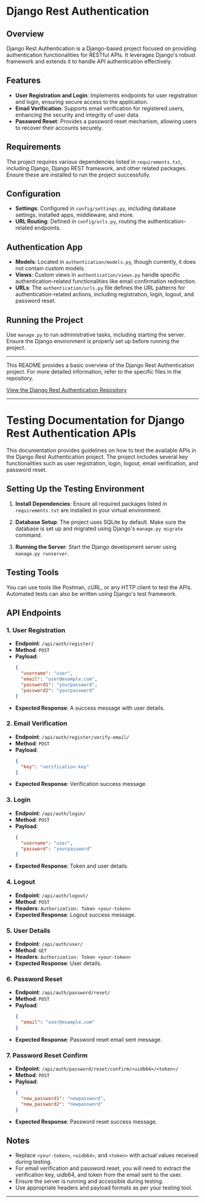# Django Rest Authentication

## Overview
Django Rest Authentication is a Django-based project focused on providing authentication functionalities for RESTful APIs. 
It leverages Django's robust framework and extends it to handle API authentication effectively.


## Features
- **User Registration and Login**: Implements endpoints for user registration and login, ensuring secure access to the application.
- **Email Verification**: Supports email verification for registered users, enhancing the security and integrity of user data.
- **Password Reset**: Provides a password reset mechanism, allowing users to recover their accounts securely.

## Requirements
The project requires various dependencies listed in `requirements.txt`, including Django, Django REST framework, and other related packages. Ensure these are installed to run the project successfully.

## Configuration
- **Settings**: Configured in `config/settings.py`, including database settings, installed apps, middleware, and more.
- **URL Routing**: Defined in `config/urls.py`, routing the authentication-related endpoints.

## Authentication App
- **Models**: Located in `authentication/models.py`, though currently, it does not contain custom models.
- **Views**: Custom views in `authentication/views.py` handle specific authentication-related functionalities like email confirmation redirection.
- **URLs**: The `authentication/urls.py` file defines the URL patterns for authentication-related actions, including registration, login, logout, and password reset.

## Running the Project
Use `manage.py` to run administrative tasks, including starting the server. Ensure the Django environment is properly set up before running the project.

---

This README provides a basic overview of the Django Rest Authentication project. For more detailed information, refer to the specific files in the repository.

[View the Django Rest Authentication Repository](https://github.com/achingachris/django-rest-authentication)

---

# Testing Documentation for Django Rest Authentication APIs

This documentation provides guidelines on how to test the available APIs in the Django Rest Authentication project. The project includes several key functionalities such as user registration, login, logout, email verification, and password reset.

## Setting Up the Testing Environment

1. **Install Dependencies**: Ensure all required packages listed in `requirements.txt` are installed in your virtual environment.

2. **Database Setup**: The project uses SQLite by default. Make sure the database is set up and migrated using Django's `manage.py migrate` command.

3. **Running the Server**: Start the Django development server using `manage.py runserver`.

## Testing Tools

You can use tools like Postman, cURL, or any HTTP client to test the APIs. Automated tests can also be written using Django's test framework.

## API Endpoints

### 1. User Registration

- **Endpoint**: `/api/auth/register/`
- **Method**: `POST`
- **Payload**:
  ```json
  {
    "username": "user",
    "email": "user@example.com",
    "password1": "yourpassword",
    "password2": "yourpassword"
  }
  ```
- **Expected Response**: A success message with user details.

### 2. Email Verification

- **Endpoint**: `/api/auth/register/verify-email/`
- **Method**: `POST`
- **Payload**:
  ```json
  {
    "key": "verification-key"
  }
  ```
- **Expected Response**: Verification success message.

### 3. Login

- **Endpoint**: `/api/auth/login/`
- **Method**: `POST`
- **Payload**:
  ```json
  {
    "username": "user",
    "password": "yourpassword"
  }
  ```
- **Expected Response**: Token and user details.

### 4. Logout

- **Endpoint**: `/api/auth/logout/`
- **Method**: `POST`
- **Headers**: `Authorization: Token <your-token>`
- **Expected Response**: Logout success message.

### 5. User Details

- **Endpoint**: `/api/auth/user/`
- **Method**: `GET`
- **Headers**: `Authorization: Token <your-token>`
- **Expected Response**: User details.

### 6. Password Reset

- **Endpoint**: `/api/auth/password/reset/`
- **Method**: `POST`
- **Payload**:
  ```json
  {
    "email": "user@example.com"
  }
  ```
- **Expected Response**: Password reset email sent message.

### 7. Password Reset Confirm

- **Endpoint**: `/api/auth/password/reset/confirm/<uidb64>/<token>/`
- **Method**: `POST`
- **Payload**:
  ```json
  {
    "new_password1": "newpassword",
    "new_password2": "newpassword"
  }
  ```
- **Expected Response**: Password reset success message.

## Notes

- Replace `<your-token>`, `<uidb64>`, and `<token>` with actual values received during testing.
- For email verification and password reset, you will need to extract the verification key, uidb64, and token from the email sent to the user.
- Ensure the server is running and accessible during testing.
- Use appropriate headers and payload formats as per your testing tool.

---

